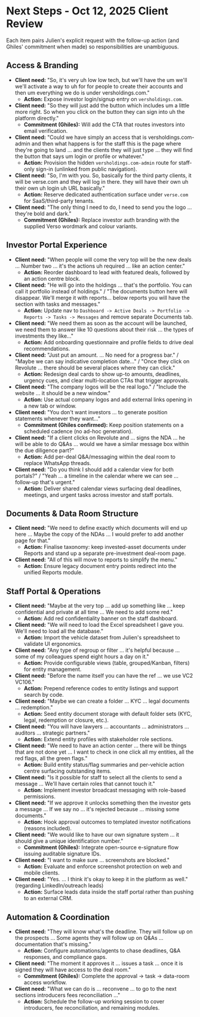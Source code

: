 # Next Steps - Oct 12, 2025 Client Review
Each item pairs Julien's explicit request with the follow-up action (and Ghiles' commitment when made) so responsibilities are unambiguous.

## Access & Branding
- **Client need:** "So, it's very uh low low tech, but we'll have the um we'll we'll activate a way to uh for for people to create their accounts and then um everything we do is under versholdings.com."
  - **Action:** Expose investor login/signup entry on `versholdings.com`.
- **Client need:** "So they will just add the button which includes um a little more right. So when you click on the button they can sign into uh the platform directly."
  - **Commitment (Ghiles):** Will add the CTA that routes investors into email verification.
- **Client need:** "Could we have simply an access that is versholdings.com-admin and then what happens is for the staff this is the page where they're going to land ... and the clients they will just type ... they will find the button that says um login or profile or whatever."
  - **Action:** Provision the hidden `versholdings.com-admin` route for staff-only sign-in (unlinked from public navigation).
- **Client need:** "So, I'm with you. So, basically for the third party clients, it will be verse.com and they will log in there. they will have their own uh their own uh login uh URL basically."
  - **Action:** Reserve dedicated authentication surface under `verse.com` for SaaS/third-party tenants.
- **Client need:** "The only thing I need to do, I need to send you the logo ... they're bold and dark."
  - **Commitment (Ghiles):** Replace investor auth branding with the supplied Verso wordmark and colour variants.

## Investor Portal Experience
- **Client need:** "When people will come the very top will be the new deals ... Number two ... it's the actions uh required ... like an action center."
  - **Action:** Reorder dashboard to lead with featured deals, followed by an action centre block.
- **Client need:** "He will go into the holdings ... that's the portfolio. You can call it portfolio instead of holdings." / "The documents button here will disappear. We'll merge it with reports... below reports you will have the section with tasks and messages."
  - **Action:** Update nav to `Dashboard -> Active Deals -> Portfolio -> Reports -> Tasks -> Messages` and remove separate Documents tab.
- **Client need:** "We need them as soon as the account will be launched, we need them to answer like 10 questions about their risk ... the types of investments they like..."
  - **Action:** Add onboarding questionnaire and profile fields to drive deal recommendations.
- **Client need:** "Just put an amount. ... No need for a progress bar." / "Maybe we can say indicative completion date..." / "Once they click on Revolute ... there should be several places where they can click."
  - **Action:** Redesign deal cards to show up-to amounts, deadlines, urgency cues, and clear multi-location CTAs that trigger approvals.
- **Client need:** "The company logos will be the real logo." / "Include the website ... it should be a new window."
  - **Action:** Use actual company logos and add external links opening in a new tab or window.
- **Client need:** "You don't want investors ... to generate position statements whenever they want..."
  - **Commitment (Ghiles confirmed):** Keep position statements on a scheduled cadence (no ad-hoc generation).
- **Client need:** "If a client clicks on Revolute and ... signs the NDA ... he will be able to do Q&As ... would we have a similar message box within the due diligence part?"
  - **Action:** Add per-deal Q&A/messaging within the deal room to replace WhatsApp threads.
- **Client need:** "Do you think I should add a calendar view for both portals?" / "Yeah ... a timeline in the calendar where we can see ... follow-up that's urgent."
  - **Action:** Deliver shared calendar views surfacing deal deadlines, meetings, and urgent tasks across investor and staff portals.

## Documents & Data Room Structure
- **Client need:** "We need to define exactly which documents will end up here ... Maybe the copy of the NDAs ... I would prefer to add another page for that."
  - **Action:** Finalise taxonomy: keep invested-asset documents under Reports and stand up a separate pre-investment deal-room page.
- **Client need:** "All of this will move to reports to simplify the menu."
  - **Action:** Ensure legacy document entry points redirect into the unified Reports module.

## Staff Portal & Operations
- **Client need:** "Maybe at the very top ... add up something like ... keep confidential and private at all time ... We need to add some red."
  - **Action:** Add red confidentiality banner on the staff dashboard.
- **Client need:** "We will need to load the Excel spreadsheet I gave you. We'll need to load all the database."
  - **Action:** Import the vehicle dataset from Julien's spreadsheet to validate UI ergonomics.
- **Client need:** "Any type of regroup or filter ... it's helpful because ... some of my colleagues spend eight hours a day on it."
  - **Action:** Provide configurable views (table, grouped/Kanban, filters) for entity management.
- **Client need:** "Before the name itself you can have the ref ... we use VC2 VC106."
  - **Action:** Prepend reference codes to entity listings and support search by code.
- **Client need:** "Maybe we can create a folder ... KYC ... legal documents ... redemption."
  - **Action:** Seed entity document storage with default folder sets (KYC, legal, redemption or closure, etc.).
- **Client need:** "You will have lawyers ... accountants ... administrators ... auditors ... strategic partners."
  - **Action:** Extend entity profiles with stakeholder role sections.
- **Client need:** "We need to have an action center ... there will be things that are not done yet ... I want to check in one click all my entities, all the red flags, all the green flags."
  - **Action:** Build entity status/flag summaries and per-vehicle action centre surfacing outstanding items.
- **Client need:** "Is it possible for staff to select all the clients to send a message ... We'll have certain roles that cannot touch it."
  - **Action:** Implement investor broadcast messaging with role-based permissions.
- **Client need:** "If we approve it unlocks something then the investor gets a message ... If we say no ... it's rejected because ... missing some documents."
  - **Action:** Hook approval outcomes to templated investor notifications (reasons included).
- **Client need:** "We would like to have our own signature system ... it should give a unique identification number."
  - **Commitment (Ghiles):** Integrate open-source e-signature flow issuing auditable signature IDs.
- **Client need:** "I want to make sure ... screenshots are blocked."
  - **Action:** Evaluate and enforce screenshot protection on web and mobile clients.
- **Client need:** "Yes. ... I think it's okay to keep it in the platform as well." (regarding LinkedIn/outreach leads)
  - **Action:** Surface leads data inside the staff portal rather than pushing to an external CRM.

## Automation & Coordination
- **Client need:** "They will know what's the deadline. They will follow up on the prospects ... Some agents they will follow up on Q&As ... documentation that's missing."
  - **Action:** Configure automations/agents to chase deadlines, Q&A responses, and compliance gaps.
- **Client need:** "The moment it approves it ... issues a task ... once it is signed they will have access to the deal room."
  - **Commitment (Ghiles):** Complete the approval -> task -> data-room access workflow.
- **Client need:** "What we can do is ... reconvene ... to go to the next sections introducers fees reconciliation ..."
  - **Action:** Schedule the follow-up working session to cover introducers, fee reconciliation, and remaining modules.

